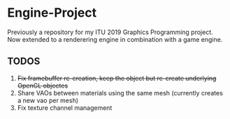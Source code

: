 # Engine-Project
Previously a repository for my ITU 2019 Graphics Programming project.
Now extended to a renderering engine in combination with a game engine.

## TODOS
1. ~~Fix framebuffer re-creation, keep the object but re-create underlying OpenGL objectes~~
2. Share VAOs between materials using the same mesh (currently creates a new vao per mesh)
3. Fix texture channel management
